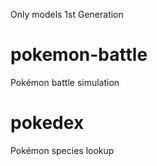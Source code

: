 Only models 1st Generation

# pokemon-battle

Pokémon battle simulation

# pokedex

Pokémon species lookup
